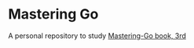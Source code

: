 # Mastering Go
A personal repository to study [Mastering-Go book, 3rd](https://www.packtpub.com/product/mastering-go-third-edition/9781801079310)
